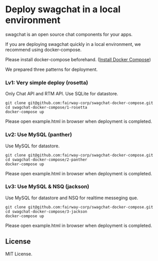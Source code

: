 # Deploy swagchat in a local environment

swagchat is an open source chat components for your apps.

If you are deploying swagchat quickly in a local environment, we recommend using docker-compose.

Please install docker-compose beforehand. ([Install Docker Compose](https://docs.docker.com/compose/install/))


We prepared three patterns for deployment.

### Lv1: Very simple deploy (rosetta)

Only Chat API and RTM API. Use SQLite for datastore.


```
git clone git@github.com:fairway-corp/swagchat-docker-compose.git
cd swagchat-docker-compose/1-rosetta
docker-compose up
```
Please open example.html in browser when deployment is completed.


### Lv2: Use MySQL (panther)

Use MySQL for datastore.

```
git clone git@github.com:fairway-corp/swagchat-docker-compose.git
cd swagchat-docker-compose/2-panther
docker-compose up
```
Please open example.html in browser when deployment is completed.

### Lv3: Use MySQL & NSQ (jackson)

Use MySQL for datastore and NSQ for realtime messeging que.

```
git clone git@github.com:fairway-corp/swagchat-docker-compose.git
cd swagchat-docker-compose/3-jackson
docker-compose up
```
Please open example.html in browser when deployment is completed.


## License

MIT License.
